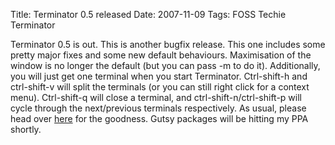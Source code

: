 Title: Terminator 0.5 released
Date: 2007-11-09
Tags: FOSS Techie Terminator

Terminator 0.5 is out. This is another bugfix release. This one includes some pretty major fixes and some new default behaviours.
Maximisation of the window is no longer the default (but you can pass -m to do it). Additionally, you will just get one terminal when you start Terminator. Ctrl-shift-h and ctrl-shift-v will split the terminals (or you can still right click for a context menu).
Ctrl-shift-q will close a terminal, and ctrl-shift-n/ctrl-shift-p will cycle through the next/previous terminals respectively.
As usual, please head over [here](http://www.tenshu.net/terminator/) for the goodness. Gutsy packages will be hitting my PPA shortly.

